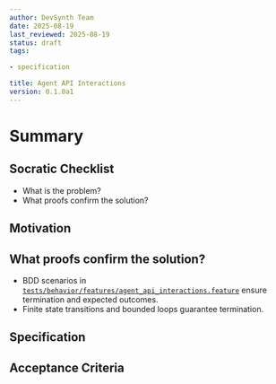 ```yaml
---
author: DevSynth Team
date: 2025-08-19
last_reviewed: 2025-08-19
status: draft
tags:

- specification

title: Agent API Interactions
version: 0.1.0a1
---
```


<!--
Required metadata fields:
- author: document author
- date: creation date
- last_reviewed: last review date
- status: draft | review | published
- tags: search keywords
- title: short descriptive name
- version: specification version
-->

# Summary

## Socratic Checklist
- What is the problem?
- What proofs confirm the solution?

## Motivation

## What proofs confirm the solution?
- BDD scenarios in [`tests/behavior/features/agent_api_interactions.feature`](../../tests/behavior/features/agent_api_interactions.feature) ensure termination and expected outcomes.
- Finite state transitions and bounded loops guarantee termination.


## Specification

## Acceptance Criteria
